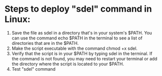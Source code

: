 # Steps to deploy "sdel" command in Linux:

1. Save the file as sdel in a directory that's in your system's $PATH. You can use the command echo $PATH in the terminal to see a list of directories that are in the $PATH.
2. Make the script executable with the command chmod +x sdel.
3. Verify that the script is in your $PATH by typing sdel in the terminal. If the command is not found, you may need to restart your terminal or add the directory where the script is located to your $PATH.
4. Test "sdel" command 
